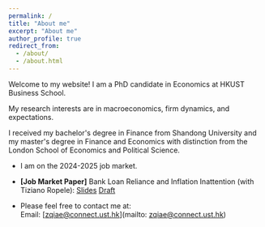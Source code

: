 ```yaml
---
permalink: /
title: "About me"
excerpt: "About me"
author_profile: true
redirect_from: 
  - /about/
  - /about.html
---
```




Welcome to my website! I am a PhD candidate in Economics at HKUST Business School.

My research interests are in macroeconomics, firm dynamics, and expectations. 

I received my bachelor's degree in Finance from Shandong University and my master's degree in Finance and Economics with distinction from the London School of Economics and Political Science.

<!-- My contact information: zqiae@connect.ust.hk -->

- I am on the 2024-2025 job market.

- **[Job Market Paper]** Bank Loan Reliance and Inflation Inattention (with Tiziano Ropele): [Slides](https://zhenghua-qi.github.io/files/inflation_slides.pdf) [Draft](https://zhenghua-qi.github.io/files/JMP_1110.pdf)

- Please feel free to contact me at:
  <br>Email: [zqiae@connect.ust.hk](mailto: zqiae@connect.ust.hk)

